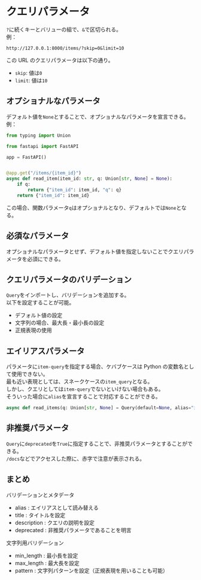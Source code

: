 # クエリパラメータ

`?`に続くキーとバリューの組で、`&`で区切られる。  
例：

```
http://127.0.0.1:8000/items/?skip=0&limit=10
```

この URL のクエリパラメータは以下の通り。

- `skip`: 値は`0`
- `limit`: 値は`10`

## オプショナルなパラメータ

デフォルト値を`None`とすることで、オプショナルなパラメータを宣言できる。  
例：

```python
from typing import Union

from fastapi import FastAPI

app = FastAPI()


@app.get("/items/{item_id}")
async def read_item(item_id: str, q: Union[str, None] = None):
    if q:
        return {"item_id": item_id, "q": q}
    return {"item_id": item_id}
```

この場合、関数パラメータ`q`はオプショナルとなり、デフォルトでは`None`となる。

## 必須なパラメータ

オプショナルなパラメータとせず、デフォルト値を指定しないことでクエリパラメータを必須にできる。

## クエリパラメータのバリデーション

`Query`をインポートし、バリデーションを追加する。  
以下を設定することが可能。

- デフォルト値の設定
- 文字列の場合、最大長・最小長の設定
- 正規表現の使用

## エイリアスパラメータ

パラメータに`item-query`を指定する場合、ケバブケースは Python の変数名として使用できない。  
最も近い表現としては、スネークケースの`item_query`となる。  
しかし、クエリとしては`item-query`でないといけない場合もある。  
そういった場合に`alias`を宣言することで対応することができる。

```python
async def read_items(q: Union[str, None] = Query(default=None, alias="item-query")):
```

## 非推奨パラメータ

`Query`に`deprecated`を`True`に指定することで、非推奨パラメータとすることができる。  
`/docs`などでアクセスした際に、赤字で注意が表示される。

## まとめ

バリデーションとメタデータ

- alias : エイリアスとして読み替える
- title : タイトルを設定
- description : クエリの説明を設定
- deprecated : 非推奨パラメータであることを明言

文字列用バリデーション

- min_length : 最小長を設定
- max_length : 最大長を設定
- pattern : 文字列パターンを設定（正規表現を用いることも可能）
